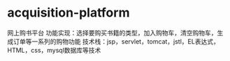 # acquisition-platform
网上购书平台
功能实现：选择要购买书籍的类型，加入购物车，清空购物车，生成订单等一系列的购物功能
技术栈：jsp，servlet，tomcat，jstl，EL表达式，HTML，css，mysql数据库等技术
